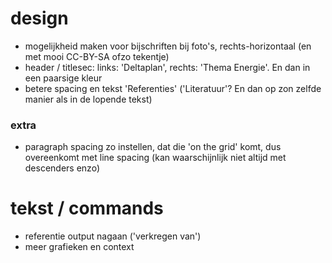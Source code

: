 # design

- mogelijkheid maken voor bijschriften bij foto's, rechts-horizontaal (en met mooi CC-BY-SA ofzo tekentje)
- header / titlesec: links: 'Deltaplan', rechts: 'Thema Energie'. En dan in een paarsige kleur
- betere spacing en tekst 'Referenties' ('Literatuur'? En dan op zon zelfde manier als in de lopende tekst)


### extra

- paragraph spacing zo instellen, dat die 'on the grid' komt, dus overeenkomt met line spacing (kan waarschijnlijk niet altijd met descenders enzo)


# tekst / commands

- referentie output nagaan ('verkregen van')
- meer grafieken en context